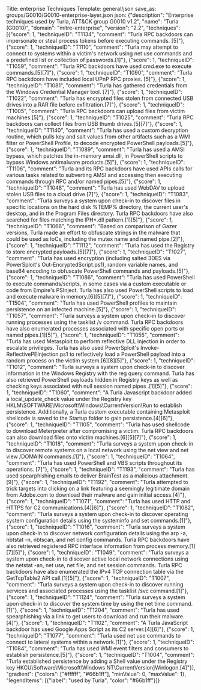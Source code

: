 Title: enterprise Techniques
Template: general/json
save_as: groups/G0010/G0010-enterprise-layer.json
json: {"description": "Enterprise techniques used by Turla, ATT&CK group G0010 v1.2", "name": "Turla (G0010)", "domain": "mitre-enterprise", "version": "2.2", "techniques": [{"score": 1, "techniqueID": "T1134", "comment": "Turla RPC backdoors can impersonate or steal process tokens before executing commands. [5]"}, {"score": 1, "techniqueID": "T1110", "comment": "Turla may attempt to connect to systems within a victim's network using net use commands and a predefined list or collection of passwords.[1]"}, {"score": 1, "techniqueID": "T1059", "comment": "Turla RPC backdoors have used cmd.exe to execute commands.[5][7]"}, {"score": 1, "techniqueID": "T1090", "comment": "Turla RPC backdoors have included local UPnP RPC proxies.  [5]"}, {"score": 1, "techniqueID": "T1081", "comment": "Turla has gathered credentials from the Windows Credential Manager tool.   [7]"}, {"score": 1, "techniqueID": "T1022", "comment": "Turla has encrypted files stolen from connected USB drives into a RAR file before exfiltration.[7]"}, {"score": 1, "techniqueID": "T1005", "comment": "Turla RPC backdoors can upload files from victim machines.[5]"}, {"score": 1, "techniqueID": "T1025", "comment": "Turla RPC backdoors can collect files from USB thumb drives.[5][7]"}, {"score": 1, "techniqueID": "T1140", "comment": "Turla has used a custom decryption routine, which pulls key and salt values from other artifacts such as a WMI filter or PowerShell Profile, to decode encrypted PowerShell payloads.[5]"}, {"score": 1, "techniqueID": "T1089", "comment": "Turla has used a AMSI bypass, which patches the in-memory amsi.dll, in PowerShell scripts to bypass Windows antimalware products.[5]"}, {"score": 1, "techniqueID": "T1106", "comment": "Turla and its RPC backdoors have used APIs calls for various tasks related to subverting AMSI and accessing then executing commands through RPC and/or named pipes.[5]"}, {"score": 1, "techniqueID": "T1048", "comment": "Turla has used WebDAV to upload stolen USB files to a cloud drive.[7]"}, {"score": 1, "techniqueID": "T1083", "comment": "Turla surveys a system upon check-in to discover files in specific locations on the hard disk %TEMP% directory, the current user's desktop, and in the Program Files directory. Turla RPC backdoors have also searched for files matching the lPH*.dll pattern.[1][5]"}, {"score": 1, "techniqueID": "T1066", "comment": "Based on comparison of Gazer versions, Turla made an effort to obfuscate strings in the malware that could be used as IoCs, including the mutex name and named pipe.[2]"}, {"score": 1, "techniqueID": "T1112", "comment": "Turla has used the Registry to store encrypted payloads.[5][7]"}, {"score": 1, "techniqueID": "T1027", "comment": "Turla has used encryption (including salted 3DES via PowerSploit's Out-EncryptedScript.ps1), random variable names, and base64 encoding to obfuscate PowerShell commands and payloads.[5]"}, {"score": 1, "techniqueID": "T1086", "comment": "Turla has used PowerShell to execute commands/scripts, in some cases via a custom executable or code from Empire's PSInject. Turla has also used PowerShell scripts to load and execute malware in memory.[6][5][7]"}, {"score": 1, "techniqueID": "T1504", "comment": "Turla has used PowerShell profiles to maintain persistence on an infected machine.[5]"}, {"score": 1, "techniqueID": "T1057", "comment": "Turla surveys a system upon check-in to discover running processes using the tasklist /v command. Turla RPC backdoors have also enumerated processes associated with specific open ports or named pipes.[1][5]"}, {"score": 1, "techniqueID": "T1055", "comment": "Turla has used Metasploit to perform reflective DLL injection in order to escalate privileges. Turla has also used PowerSploit's Invoke-ReflectivePEInjection.ps1 to reflectively load a PowerShell payload into a random process on the victim system.[6][8][5]"}, {"score": 1, "techniqueID": "T1012", "comment": "Turla surveys a system upon check-in to discover information in the Windows Registry with the reg query command. Turla has also retrieved PowerShell payloads hidden in Registry keys as well as checking keys associated with null session named pipes .[1][5]"}, {"score": 1, "techniqueID": "T1060", "comment": "A Turla Javascript backdoor added a local_update_check value under the Registry key HKLM\\SOFTWARE\\Microsoft\\Windows\\CurrentVersion\\Run to establish persistence. Additionally, a Turla custom executable containing Metasploit shellcode is saved to the Startup folder to gain persistence.[4][6]"}, {"score": 1, "techniqueID": "T1105", "comment": "Turla has used shellcode to download Meterpreter after compromising a victim. Turla RPC backdoors can also download files onto victim machines.[6][5][7]"}, {"score": 1, "techniqueID": "T1018", "comment": "Turla surveys a system upon check-in to discover remote systems on a local network using the net view and net view /DOMAIN commands.[1]"}, {"score": 1, "techniqueID": "T1064", "comment": "Turla has used PowerShell and VBS scripts throughout its operations.   [7]"}, {"score": 1, "techniqueID": "T1193", "comment": "Turla has used spearphishing emails to deliver BrainTest as a malicious attachment.[9]"}, {"score": 1, "techniqueID": "T1192", "comment": "Turla attempted to trick targets into clicking on a link featuring a seemingly legitimate domain from Adobe.com to download their malware and gain initial access.[4]"}, {"score": 1, "techniqueID": "T1071", "comment": "Turla has used HTTP and HTTPS for C2 communications.[4][6]"}, {"score": 1, "techniqueID": "T1082", "comment": "Turla surveys a system upon check-in to discover operating system configuration details using the systeminfo and set commands.[1]"}, {"score": 1, "techniqueID": "T1016", "comment": "Turla surveys a system upon check-in to discover network configuration details using the arp -a, nbtstat -n, nbtscan, and net config commands. Turla RPC backdoors have also retrieved registered RPC interface information from process memory.[1][7][5]"}, {"score": 1, "techniqueID": "T1049", "comment": "Turla surveys a system upon check-in to discover active local network connections using the netstat -an, net use, net file, and net session commands. Turla RPC backdoors have also enumerated the IPv4 TCP connection table via the GetTcpTable2 API call.[1][5]"}, {"score": 1, "techniqueID": "T1007", "comment": "Turla surveys a system upon check-in to discover running services and associated processes using the tasklist /svc command.[1]"}, {"score": 1, "techniqueID": "T1124", "comment": "Turla surveys a system upon check-in to discover the system time by using the net time command.[1]"}, {"score": 1, "techniqueID": "T1204", "comment": "Turla has used spearphishing via a link to get users to download and run their malware.[4]"}, {"score": 1, "techniqueID": "T1102", "comment": "A Turla JavaScript backdoor has used Google Apps Script as its C2 server.[4][6]"}, {"score": 1, "techniqueID": "T1077", "comment": "Turla used net use commands to connect to lateral systems within a network.[1]"}, {"score": 1, "techniqueID": "T1084", "comment": "Turla has used WMI event filters and consumers to establish persistence.[5]"}, {"score": 1, "techniqueID": "T1004", "comment": "Turla established persistence by adding a Shell value under the Registry key HKCU\\Software\\Microsoft\\Windows NT\\CurrentVersion]Winlogon.[4]"}], "gradient": {"colors": ["#ffffff", "#66b1ff"], "minValue": 0, "maxValue": 1}, "legendItems": [{"label": "used by Turla", "color": "#66b1ff"}]}